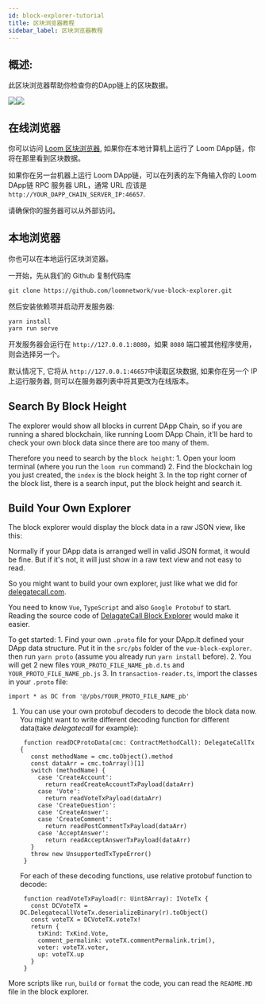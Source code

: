 ```yaml
---
id: block-explorer-tutorial
title: 区块浏览器教程
sidebar_label: 区块浏览器教程
---
```

## 概述:

此区块浏览器帮助你检查你的DApp链上的区块数据。

![](/developers/img/block_explorer.png)![](/developers/img/block_explorer_details.png)

## 在线浏览器

你可以访问 [Loom 区块浏览器](https://blockexplorer.loomx.io), 如果你在本地计算机上运行了 Loom DApp链，你将在那里看到区块数据。

如果你在另一台机器上运行 Loom DApp链，可以在列表的左下角输入你的 Loom DApp链 RPC 服务器 URL，通常 URL 应该是`http://YOUR_DAPP_CHAIN_SERVER_IP:46657`.

请确保你的服务器可以从外部访问。

## 本地浏览器

你也可以在本地运行区块浏览器。

一开始，先从我们的 Github 复制代码库

    git clone https://github.com/loomnetwork/vue-block-explorer.git
    

然后安装依赖项并启动开发服务器:

    yarn install
    yarn run serve
    

开发服务器会运行在 `http://127.0.0.1:8080`，如果 `8080` 端口被其他程序使用，则会选择另一个。

默认情况下, 它将从 `http://127.0.0.1:46657`中读取区块数据, 如果你在另一个 IP 上运行服务器, 则可以在服务器列表中将其更改为在线版本。

## Search By Block Height

The explorer would show all blocks in current DApp Chain, so if you are running a shared blockchain, like running Loom DApp Chain, it'll be hard to check your own block data since there are too many of them.

Therefore you need to search by the `block height`: 1. Open your loom terminal (where you run the `loom run` command) 2. Find the blockchain log you just created, the `index` is the block height 3. In the top right corner of the block list, there is a search input, put the block height and search it.

## Build Your Own Explorer

The block explorer would display the block data in a raw JSON view, like this:

Normally if your DApp data is arranged well in valid JSON format, it would be fine. But if it's not, it will just show in a raw text view and not easy to read.

So you might want to build your own explorer, just like what we did for [delegatecall.com](http://blockchain.delegatecall.com).

You need to know `Vue`, `TypeScript` and also `Google Protobuf` to start. Reading the source code of [DelagateCall Block Explorer](https://github.com/loomnetwork/vue-block-explorer/tree/dc-2) would make it easier.

To get started: 1. Find your own `.proto` file for your DApp.It defined your DApp data structure. Put it in the `src/pbs` folder of the `vue-block-explorer`. then run `yarn proto` (assume you already run `yarn install` before). 2. You will get 2 new files `YOUR_PROTO_FILE_NAME_pb.d.ts` and `YOUR_PROTO_FILE_NAME_pb.js` 3. In `transaction-reader.ts`, import the classes in your `.proto` file:

    import * as DC from '@/pbs/YOUR_PROTO_FILE_NAME_pb'
    

1. You can use your own protobuf decoders to decode the block data now. You might want to write different decoding function for different data(take *delegatecall* for example):
    
        function readDCProtoData(cmc: ContractMethodCall): DelegateCallTx {
          const methodName = cmc.toObject().method
          const dataArr = cmc.toArray()[1]
          switch (methodName) {
            case 'CreateAccount':
              return readCreateAccountTxPayload(dataArr)
            case 'Vote':
              return readVoteTxPayload(dataArr)
            case 'CreateQuestion':
            case 'CreateAnswer':
            case 'CreateComment':
              return readPostCommentTxPayload(dataArr)
            case 'AcceptAnswer':
              return readAcceptAnswerTxPayload(dataArr)
          }
          throw new UnsupportedTxTypeError()
        }
        
    
    For each of these decoding functions, use relative protobuf function to decode:
    
        function readVoteTxPayload(r: Uint8Array): IVoteTx {
          const DCVoteTX = DC.DelegatecallVoteTx.deserializeBinary(r).toObject()
          const voteTX = DCVoteTX.voteTx!
          return {
            txKind: TxKind.Vote,
            comment_permalink: voteTX.commentPermalink.trim(),
            voter: voteTX.voter,
            up: voteTX.up
          }
        }
        

More scripts like `run`, `build` or `format` the code, you can read the `README.MD` file in the block explorer.